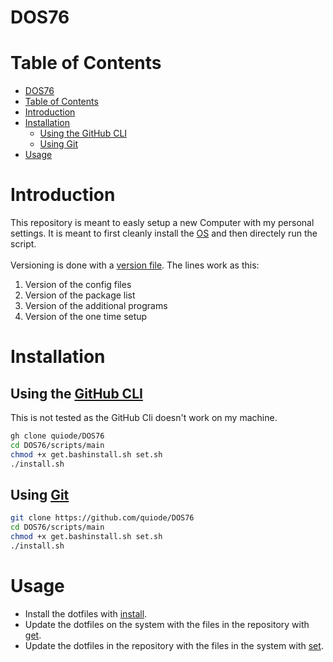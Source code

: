 # DOS76

# Table of Contents

- [DOS76](#dos76)
- [Table of Contents](#table-of-contents)
- [Introduction](#introduction)
- [Installation](#installation)
  - [Using the GitHub CLI](#using-the-github-cli)
  - [Using Git](#using-git)
- [Usage](#usage)

# Introduction

This repository is meant to easly setup a new Computer with my personal settings. It is meant to first cleanly install the [OS](https://pop.system76.com/) and then directely run the script. \
\
Versioning is done with a [version file](version.txt). The lines work as this:

1. Version of the config files
1. Version of the package list
1. Version of the additional programs
1. Version of the one time setup

# Installation

## Using the [GitHub CLI](https://github.com/cli/cli)

This is not tested as the GitHub Cli doesn't work on my machine.

```bash
gh clone quiode/DOS76
cd DOS76/scripts/main
chmod +x get.bashinstall.sh set.sh
./install.sh
```

## Using [Git](https://git-scm.com/)

```bash
git clone https://github.com/quiode/DOS76
cd DOS76/scripts/main
chmod +x get.bashinstall.sh set.sh
./install.sh
```

# Usage

- Install the dotfiles with [install](./scripts/main/install.sh).
- Update the dotfiles on the system with the files in the repository with [get](./scripts/main/get.sh).
- Update the dotfiles in the repository with the files in the system with [set](./scripts/main/set.sh).
